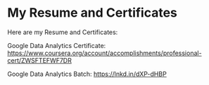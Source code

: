 # My Resume and Certificates
Here are my Resume and Certificates:

Google Data Analytics Certificate: https://www.coursera.org/account/accomplishments/professional-cert/ZWSFTEFWF7DR

Google Data Analytics Batch: https://lnkd.in/dXP-dHBP
